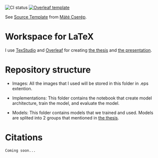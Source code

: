 ![CI status](https://github.com/mcserep/elteiktdk/workflows/Build%20LaTeX%20document/badge.svg)
[![Overleaf template](https://img.shields.io/badge/Overleaf-TDK%20Thesis%20Template%20(ELTE%20FI)-brightgreen)](https://www.overleaf.com/latex/templates/tdk-thesis-template-elte-fi/mxnndxkmdmkd)


See [Source Template](https://github.com/mcserep/elteiktdk) from [Máté Cserép](https://github.com/mcserep).

# Workspace for LaTeX

I use [TexStudio](https://www.texstudio.org/) and [Overleaf](https://www.overleaf.com/) for creating [the thesis](https://github.com/whynotkimhari/tdk-thesis/blob/master/elteiktdk_en.pdf) and [the presentation](https://github.com/whynotkimhari/tdk-thesis/blob/master/presentation.pdf).

# Repository structure

- Images: All the images that I used will be stored in this folder in .eps extention.

- Implementations: This folder contains the notebook that create model architecture, train the model, and evaluate the model.

- Models: This folder contains models that we trained and used. Models are splited into 2 groups that mentioned in [the thesis](https://github.com/whynotkimhari/tdk-thesis/blob/master/elteiktdk_en.pdf).

# Citations

```bash
Coming soon...
```
